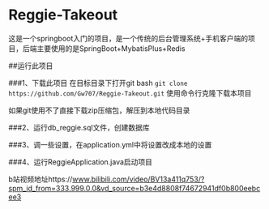 # Reggie-Takeout

这是一个springboot入门的项目，是一个传统的后台管理系统+手机客户端的项目，后端主要使用的是SpringBoot+MybatisPlus+Redis

##运行此项目

###1、下载此项目
在目标目录下打开git bash 
```git clone https://github.com/Gw707/Reggie-Takeout.git```
使用命令行克隆下载本项目

如果git使用不了直接下载zip压缩包，解压到本地代码目录

###2、运行db_reggie.sql文件，创建数据库

###3、调一些设置，在application.yml中将设置改成本地的设置

###4、运行ReggieApplication.java启动项目



b站视频地址https://www.bilibili.com/video/BV13a411q753/?spm_id_from=333.999.0.0&vd_source=b3e4d8808f74672941df0b800eebcee3

